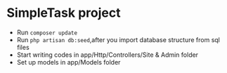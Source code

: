 SimpleTask project
========================
 * Run `composer update`
 * Run `php artisan db:seed`,after you import database structure from sql files
 * Start writing codes in app/Http/Controllers/Site & Admin folder
 * Set up models in app/Models folder
